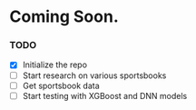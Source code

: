 # Coming Soon.

### TODO
- [X] Initialize the repo
- [ ] Start research on various sportsbooks
- [ ] Get sportsbook data
- [ ] Start testing with XGBoost and DNN models

